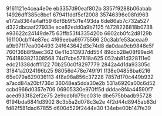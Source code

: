 9161121e4cea4e0e
eb3357d90eaf802b
3357f9288b06abab
14926dff385c8bcf
679411ddf5ef2008
35746396c08fd963
e172a8364a4aff59
6df6b9f57fe493da
6de86ab7c732a527
d322dbcaaf27933e
ace82edd0a9b7125
f4728226818b0738
e93622c24149de75
63ffb53f4335420b
6602cb0fc2d8129b
161100cbff4e87ec
4f69eeba69775566
20c3abfe53aceaa9
a9b97117ea004493
24f643642d3c74d8
da0daa9cb9848e5f
760f36b8f9aec362
0e41d313937dd554
89dcb28e08f99ed4
7641893821308568
74d7cbe57818a625
052ab81d328111e0
edc21338dcff1122
70b250c0f8297779
2842a4d1da93305c
31841a2024196b25
98056d478e749f91
ff38e04858ba6216
65e079a629036113
4f8a98a856c37228
7857d170c449b932
a7acd84a20bf736d
36048ea5dda30e2b
531a6920a00c6d52
ccbd966d0357e706
06905330e970ff5d
dddae8f4a44590f7
aced933f82ef2e75
2e9cdbfd79cc031e
dbe575bbadb95728
6194bda6841d3902
8c3b5a2d078c3e2e
4f2d44d8945ab83d
fd82f581dad67855
d600d529f2444e30
f34ebe00b147fe39
